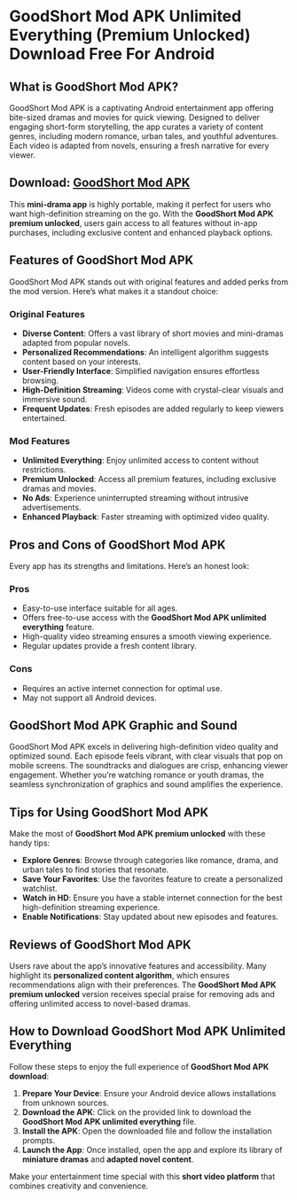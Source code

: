 # GoodShort Mod APK Unlimited Everything (Premium Unlocked) Download Free For Android

## What is GoodShort Mod APK?

GoodShort Mod APK is a captivating Android entertainment app offering bite-sized dramas and movies for quick viewing. Designed to deliver engaging short-form storytelling, the app curates a variety of content genres, including modern romance, urban tales, and youthful adventures. Each video is adapted from novels, ensuring a fresh narrative for every viewer.

## Download: [GoodShort Mod APK](https://modhello.com/goodshort/)

This **mini-drama app** is highly portable, making it perfect for users who want high-definition streaming on the go. With the **GoodShort Mod APK premium unlocked**, users gain access to all features without in-app purchases, including exclusive content and enhanced playback options.

## Features of GoodShort Mod APK

GoodShort Mod APK stands out with original features and added perks from the mod version. Here’s what makes it a standout choice:

### Original Features
- **Diverse Content**: Offers a vast library of short movies and mini-dramas adapted from popular novels.
- **Personalized Recommendations**: An intelligent algorithm suggests content based on your interests.
- **User-Friendly Interface**: Simplified navigation ensures effortless browsing.
- **High-Definition Streaming**: Videos come with crystal-clear visuals and immersive sound.
- **Frequent Updates**: Fresh episodes are added regularly to keep viewers entertained.

### Mod Features
- **Unlimited Everything**: Enjoy unlimited access to content without restrictions.
- **Premium Unlocked**: Access all premium features, including exclusive dramas and movies.
- **No Ads**: Experience uninterrupted streaming without intrusive advertisements.
- **Enhanced Playback**: Faster streaming with optimized video quality.

## Pros and Cons of GoodShort Mod APK

Every app has its strengths and limitations. Here’s an honest look:

### Pros
- Easy-to-use interface suitable for all ages.
- Offers free-to-use access with the **GoodShort Mod APK unlimited everything** feature.
- High-quality video streaming ensures a smooth viewing experience.
- Regular updates provide a fresh content library.

### Cons
- Requires an active internet connection for optimal use.
- May not support all Android devices.

## GoodShort Mod APK Graphic and Sound

GoodShort Mod APK excels in delivering high-definition video quality and optimized sound. Each episode feels vibrant, with clear visuals that pop on mobile screens. The soundtracks and dialogues are crisp, enhancing viewer engagement. Whether you’re watching romance or youth dramas, the seamless synchronization of graphics and sound amplifies the experience.

## Tips for Using GoodShort Mod APK

Make the most of **GoodShort Mod APK premium unlocked** with these handy tips:

- **Explore Genres**: Browse through categories like romance, drama, and urban tales to find stories that resonate.
- **Save Your Favorites**: Use the favorites feature to create a personalized watchlist.
- **Watch in HD**: Ensure you have a stable internet connection for the best high-definition streaming experience.
- **Enable Notifications**: Stay updated about new episodes and features.

## Reviews of GoodShort Mod APK

Users rave about the app’s innovative features and accessibility. Many highlight its **personalized content algorithm**, which ensures recommendations align with their preferences. The **GoodShort Mod APK premium unlocked** version receives special praise for removing ads and offering unlimited access to novel-based dramas.

## How to Download GoodShort Mod APK Unlimited Everything

Follow these steps to enjoy the full experience of **GoodShort Mod APK download**:

1. **Prepare Your Device**: Ensure your Android device allows installations from unknown sources.
2. **Download the APK**: Click on the provided link to download the **GoodShort Mod APK unlimited everything** file.
3. **Install the APK**: Open the downloaded file and follow the installation prompts.
4. **Launch the App**: Once installed, open the app and explore its library of **miniature dramas** and **adapted novel content**.

Make your entertainment time special with this **short video platform** that combines creativity and convenience.
